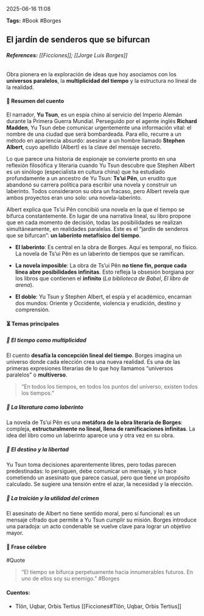 2025-06-16 11:08

**Tags:** #Book #Borges 

## El jardín de senderos que se bifurcan

###### **References:** [[Ficciones]];  [[Jorge Luis Borges]]

Obra pionera en la exploración de ideas que hoy asociamos con los **universos paralelos**, la **multiplicidad del tiempo** y la estructura no lineal de la realidad.
#### 📖 **Resumen del cuento**

El narrador, **Yu Tsun**, es un espía chino al servicio del Imperio Alemán durante la Primera Guerra Mundial. Perseguido por el agente inglés **Richard Madden**, Yu Tsun debe comunicar urgentemente una información vital: el nombre de una ciudad que será bombardeada. Para ello, recurre a un método en apariencia absurdo: asesinar a un hombre llamado **Stephen Albert**, cuyo apellido (Albert) es la clave del mensaje secreto.

Lo que parece una historia de espionaje se convierte pronto en una reflexión filosófica y literaria cuando Yu Tsun descubre que Stephen Albert es un sinólogo (especialista en cultura china) que ha estudiado profundamente a un ancestro de Yu Tsun: **Ts’ui Pên**, un erudito que abandonó su carrera política para escribir una novela y construir un laberinto. Todos consideraron su obra un fracaso, pero Albert revela que ambos proyectos eran uno solo: una novela-laberinto.

Albert explica que Ts’ui Pên concibió una novela en la que el tiempo se bifurca constantemente. En lugar de una narrativa lineal, su libro propone que en cada momento de decisión, todas las posibilidades se realizan simultáneamente, en realidades paralelas. Este es el “jardín de senderos que se bifurcan”: **un laberinto metafísico del tiempo**.

- **El laberinto**: Es central en la obra de Borges. Aquí es temporal, no físico. La novela de Ts’ui Pên es un laberinto de tiempos que se ramifican.
    
- **La novela imposible**: La obra de Ts’ui Pên **no tiene fin, porque cada línea abre posibilidades infinitas**. Esto refleja la obsesión borgiana por los libros que contienen el **infinito** (_La biblioteca de Babel_, _El libro de arena_).
    
- **El doble**: Yu Tsun y Stephen Albert, el espía y el académico, encarnan dos mundos: Oriente y Occidente, violencia y erudición, destino y comprensión.

#### ⏳ **Temas principales**
##### 🔹 El tiempo como multiplicidad

El cuento **desafía la concepción lineal del tiempo**. Borges imagina un universo donde cada elección crea una nueva realidad. Es una de las primeras expresiones literarias de lo que hoy llamamos “universos paralelos” o **multiverso**.

> “En todos los tiempos, en todos los puntos del universo, existen todos los tiempos.”

##### 🔹 La literatura como laberinto
La novela de Ts’ui Pên es una **metáfora de la obra literaria de Borges**: compleja, **estructuralmente no lineal, llena de ramificaciones infinitas**. La idea del libro como un laberinto aparece una y otra vez en su obra.

##### 🔹 El destino y la libertad
Yu Tsun toma decisiones aparentemente libres, pero todas parecen predestinadas: lo persiguen, debe comunicar un mensaje, y lo hace cometiendo un asesinato que parece casual, pero que tiene un propósito calculado. Se sugiere una tensión entre el azar, la necesidad y la elección.

##### 🔹 La traición y la utilidad del crimen
El asesinato de Albert no tiene sentido moral, pero sí funcional: es un mensaje cifrado que permite a Yu Tsun cumplir su misión. Borges introduce una paradoja: un acto condenable se vuelve clave para lograr un objetivo mayor.

#### 🧵 Frase célebre
#Quote 
> “El tiempo se bifurca perpetuamente hacia innumerables futuros. En uno de ellos soy su enemigo.” #Borges 

#### **Cuentos:**
- Tlön, Uqbar, Orbis Tertius [[Ficciones#Tlön, Uqbar, Orbis Tertius]]
















